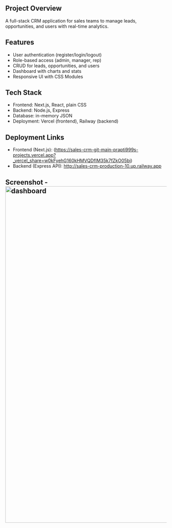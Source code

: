 ## Project Overview
  A full-stack CRM application for sales teams to manage leads, opportunities, and users with real-time analytics.

## Features
  - User authentication (register/login/logout)
  - Role-based access (admin, manager, rep)
  - CRUD for leads, opportunities, and users
  - Dashboard with charts and stats
  - Responsive UI with CSS Modules

## Tech Stack
  - Frontend: Next.js, React, plain CSS
  - Backend: Node.js, Express
  - Database: in-memory JSON
  - Deployment: Vercel (frontend), Railway (backend)

## Deployment Links
   * Frontend (Next.js): (https://sales-crm-git-main-prapti999s-projects.vercel.app?_vercel_share=w0kFyehG160kHMVQDfIM35k7fZkO05bj)
   * Backend (Express API): http://sales-crm-production-10.up.railway.app


## Screenshot - <img width="1680" height="1050" alt="dashboard" src="https://github.com/user-attachments/assets/e4ed5ac8-a859-4421-a102-c6eaadbc4239" />


